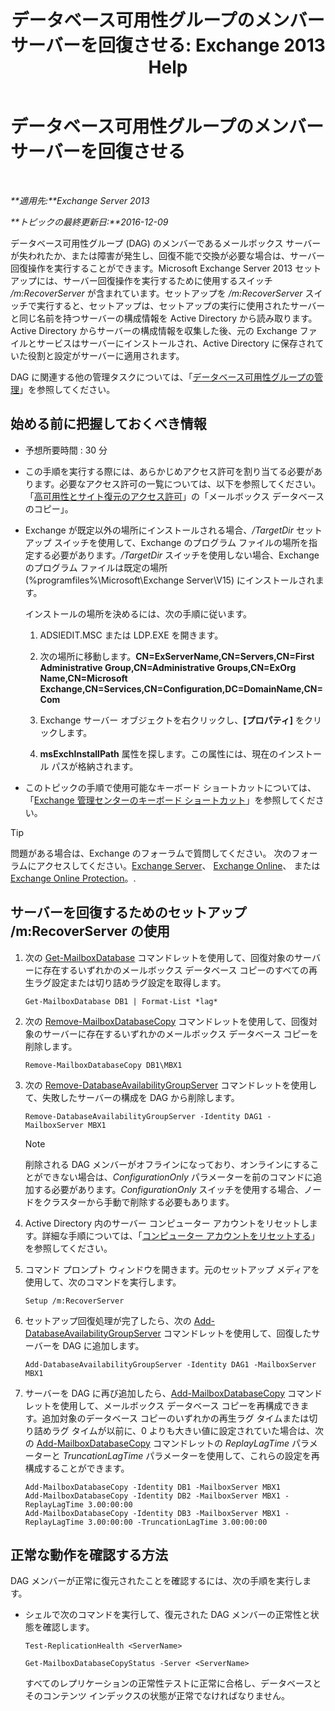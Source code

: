 ﻿---
title: 'データベース可用性グループのメンバー サーバーを回復させる: Exchange 2013 Help'
TOCTitle: データベース可用性グループのメンバー サーバーを回復させる
ms:assetid: eccd8f61-9706-4bb7-a62a-ec7c166f8019
ms:mtpsurl: https://technet.microsoft.com/ja-jp/library/Dd638206(v=EXCHG.150)
ms:contentKeyID: 48270217
ms.date: 04/24/2018
mtps_version: v=EXCHG.150
ms.translationtype: HT
---

# データベース可用性グループのメンバー サーバーを回復させる

 

_**適用先:**Exchange Server 2013_

_**トピックの最終更新日:**2016-12-09_

データベース可用性グループ (DAG) のメンバーであるメールボックス サーバーが失われたか、または障害が発生し、回復不能で交換が必要な場合は、サーバー回復操作を実行することができます。Microsoft Exchange Server 2013 セットアップには、サーバー回復操作を実行するために使用するスイッチ */m:RecoverServer* が含まれています。セットアップを */m:RecoverServer* スイッチで実行すると、セットアップは、セットアップの実行に使用されたサーバーと同じ名前を持つサーバーの構成情報を Active Directory から読み取ります。Active Directory からサーバーの構成情報を収集した後、元の Exchange ファイルとサービスはサーバーにインストールされ、Active Directory に保存されていた役割と設定がサーバーに適用されます。

DAG に関連する他の管理タスクについては、「[データベース可用性グループの管理](managing-database-availability-groups-exchange-2013-help.md)」を参照してください。

## 始める前に把握しておくべき情報

  - 予想所要時間 : 30 分

  - この手順を実行する際には、あらかじめアクセス許可を割り当てる必要があります。必要なアクセス許可の一覧については、以下を参照してください。「[高可用性とサイト復元のアクセス許可](high-availability-and-site-resilience-permissions-exchange-2013-help.md)」の「メールボックス データベースのコピー」。

  - Exchange が既定以外の場所にインストールされる場合、*/TargetDir* セットアップ スイッチを使用して、Exchange のプログラム ファイルの場所を指定する必要があります。*/TargetDir* スイッチを使用しない場合、Exchange のプログラム ファイルは既定の場所 (%programfiles%\\Microsoft\\Exchange Server\\V15) にインストールされます。
    
    インストールの場所を決めるには、次の手順に従います。
    
    1.  ADSIEDIT.MSC または LDP.EXE を開きます。
    
    2.  次の場所に移動します。**CN=ExServerName,CN=Servers,CN=First Administrative Group,CN=Administrative Groups,CN=ExOrg Name,CN=Microsoft Exchange,CN=Services,CN=Configuration,DC=DomainName,CN=Com**
    
    3.  Exchange サーバー オブジェクトを右クリックし、**\[プロパティ\]** をクリックします。
    
    4.  **msExchInstallPath** 属性を探します。この属性には、現在のインストール パスが格納されます。

  - このトピックの手順で使用可能なキーボード ショートカットについては、「[Exchange 管理センターのキーボード ショートカット](keyboard-shortcuts-in-the-exchange-admin-center-exchange-online-protection-help.md)」を参照してください。


> [!TIP]
> 問題がある場合は、Exchange のフォーラムで質問してください。 次のフォーラムにアクセスしてください。<A href="https://go.microsoft.com/fwlink/p/?linkid=60612">Exchange Server</A>、 <A href="https://go.microsoft.com/fwlink/p/?linkid=267542">Exchange Online</A>、 または <A href="https://go.microsoft.com/fwlink/p/?linkid=285351">Exchange Online Protection</A>。.



## サーバーを回復するためのセットアップ /m:RecoverServer の使用

1.  次の [Get-MailboxDatabase](https://technet.microsoft.com/ja-jp/library/bb124924\(v=exchg.150\)) コマンドレットを使用して、回復対象のサーバーに存在するいずれかのメールボックス データベース コピーのすべての再生ラグ設定または切り詰めラグ設定を取得します。
    
        Get-MailboxDatabase DB1 | Format-List *lag*

2.  次の [Remove-MailboxDatabaseCopy](https://technet.microsoft.com/ja-jp/library/dd335119\(v=exchg.150\)) コマンドレットを使用して、回復対象のサーバーに存在するいずれかのメールボックス データベース コピーを削除します。
    
        Remove-MailboxDatabaseCopy DB1\MBX1

3.  次の [Remove-DatabaseAvailabilityGroupServer](https://technet.microsoft.com/ja-jp/library/dd297956\(v=exchg.150\)) コマンドレットを使用して、失敗したサーバーの構成を DAG から削除します。
    
        Remove-DatabaseAvailabilityGroupServer -Identity DAG1 -MailboxServer MBX1
    

    > [!NOTE]
    > 削除される DAG メンバーがオフラインになっており、オンラインにすることができない場合は、<EM>ConfigurationOnly</EM> パラメーターを前のコマンドに追加する必要があります。<EM>ConfigurationOnly</EM> スイッチを使用する場合、ノードをクラスターから手動で削除する必要もあります。



4.  Active Directory 内のサーバー コンピューター アカウントをリセットします。詳細な手順については、「[コンピューター アカウントをリセットする](http://go.microsoft.com/fwlink/p/?linkid=167188)」を参照してください。

5.  コマンド プロンプト ウィンドウを開きます。元のセットアップ メディアを使用して、次のコマンドを実行します。
    
        Setup /m:RecoverServer

6.  セットアップ回復処理が完了したら、次の [Add-DatabaseAvailabilityGroupServer](https://technet.microsoft.com/ja-jp/library/dd298049\(v=exchg.150\)) コマンドレットを使用して、回復したサーバーを DAG に追加します。
    
        Add-DatabaseAvailabilityGroupServer -Identity DAG1 -MailboxServer MBX1

7.  サーバーを DAG に再び追加したら、[Add-MailboxDatabaseCopy](https://technet.microsoft.com/ja-jp/library/dd298105\(v=exchg.150\)) コマンドレットを使用して、メールボックス データベース コピーを再構成できます。追加対象のデータベース コピーのいずれかの再生ラグ タイムまたは切り詰めラグ タイムが以前に、0 よりも大きい値に設定されていた場合は、次の [Add-MailboxDatabaseCopy](https://technet.microsoft.com/ja-jp/library/dd298105\(v=exchg.150\)) コマンドレットの *ReplayLagTime* パラメーターと *TruncationLagTime* パラメーターを使用して、これらの設定を再構成することができます。
    
        Add-MailboxDatabaseCopy -Identity DB1 -MailboxServer MBX1
        Add-MailboxDatabaseCopy -Identity DB2 -MailboxServer MBX1 -ReplayLagTime 3.00:00:00
        Add-MailboxDatabaseCopy -Identity DB3 -MailboxServer MBX1 -ReplayLagTime 3.00:00:00 -TruncationLagTime 3.00:00:00

## 正常な動作を確認する方法

DAG メンバーが正常に復元されたことを確認するには、次の手順を実行します。

  - シェルで次のコマンドを実行して、復元された DAG メンバーの正常性と状態を確認します。
    
        Test-ReplicationHealth <ServerName>
    
        Get-MailboxDatabaseCopyStatus -Server <ServerName>
    
    すべてのレプリケーションの正常性テストに正常に合格し、データベースとそのコンテンツ インデックスの状態が正常でなければなりません。

